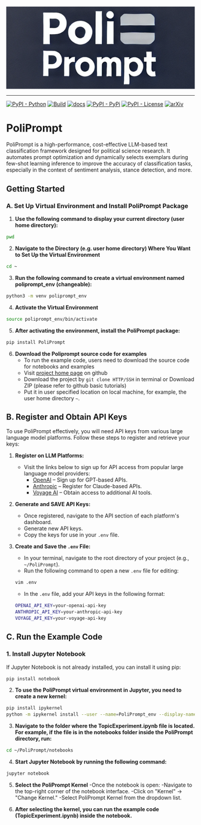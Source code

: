 
<p align="center">
  <img src="https://github.com/geshijoker/PoliPrompt/blob/main/poliprompt_logo.png" width="800" />
</p>

---

[![PyPI - Python](https://img.shields.io/badge/python-v3.10+-blue.svg)](https://pypi.org/project/PoliPrompt/)
[![Build](https://img.shields.io/github/actions/workflow/status/geshijoker/PoliPrompt/ci.yaml?branch=main)](https://github.com/geshijoker/PoliPrompt/actions)
[![docs](https://img.shields.io/badge/docs-Passing-green.svg)](https://poliprompt-tutorial.readthedocs.io/en/latest/)
[![PyPI - PyPi](https://img.shields.io/pypi/v/PoliPrompt)](https://pypi.org/project/poliprompt/)
[![PyPI - License](https://img.shields.io/badge/license-MIT-green.svg)](https://github.com/geshijoker/PoliPrompt/blob/main/LICENSE)
[![arXiv](https://img.shields.io/badge/arXiv-2409.01466-<COLOR>.svg)](https://arxiv.org/pdf/2409.01466)


# PoliPrompt
PoliPrompt is a high-performance, cost-effective LLM-based text classification framework designed for political science research. It automates prompt optimization and dynamically selects exemplars during few-shot learning inference to improve the accuracy of classification tasks, especially in the context of sentiment analysis, stance detection, and more.

## Getting Started
### A. Set Up Virtual Environment and Install PoliPrompt Package

1. **Use the following command to display your current directory (user home directory):**
   
```bash
pwd
```

2. **Navigate to the Directory (e.g. user home directory) Where You Want to Set Up the Virtual Environment**
   
```bash
cd ~
```

3. **Run the following command to create a virtual environment named poliprompt_env (changeable):**
   
```bash
python3 -m venv poliprompt_env
```

4. **Activate the Virtual Environment**
   
```bash
source poliprompt_env/bin/activate
```

5. **After activating the environment, install the PoliPrompt package:**
```bash
pip install PoliPrompt
```

6. **Download the Poliprompt source code for examples**
   - To run the example code, users need to download the source code for notebooks and examples
   - Visit [project home page](https://github.com/geshijoker/PoliPrompt/tree/main) on github
   - Download the project by `git clone HTTP/SSH` in terminal or Download ZIP (please refer to github basic tutorials)
   - Put it in user specified location on local machine, for example, the user home directory `~`.

## B. Register and Obtain API Keys

To use PoliPrompt effectively, you will need API keys from various large language model platforms. Follow these steps to register and retrieve your keys:

1. **Register on LLM Platforms:**
   - Visit the links below to sign up for API access from popular large language model providers:
     - [OpenAI](https://beta.openai.com/signup/) – Sign up for GPT-based APIs.
     - [Anthropic](https://www.anthropic.com/product) – Register for Claude-based APIs.
     - [Voyage AI](https://voyage.ai) – Obtain access to additional AI tools.

2. **Generate and SAVE API Keys:**
   - Once registered, navigate to the API section of each platform's dashboard.
   - Generate new API keys.
   - Copy the keys for use in your `.env` file. 

3. **Create and Save the `.env` File:**
   - In your terminal, navigate to the root directory of your project (e.g., `~/PoliPrompt`).
   - Run the following command to open a new `.env` file for editing:
   
   ```bash
   vim .env
   ```

   - In the `.env` file, add your API keys in the following format:

   ```bash
   OPENAI_API_KEY=your-openai-api-key
   ANTHROPIC_API_KEY=your-anthropic-api-key
   VOYAGE_API_KEY=your-voyage-api-key
   ```

## C. Run the Example Code

### 1. **Install Jupyter Notebook**
If Jupyter Notebook is not already installed, you can install it using pip:

```bash
pip install notebook
```
2. **To use the PoliPrompt virtual environment in Jupyter, you need to create a new kernel:**

```bash
pip install ipykernel
python -m ipykernel install --user --name=PoliPrompt_env --display-name "PoliPrompt Kernel"
```

3. **Navigate to the folder where the TopicExperiment.ipynb file is located. For example, if the file is in the notebooks folder inside the PoliPrompt directory, run:**

```bash
cd ~/PoliPrompt/notebooks
```

4. **Start Jupyter Notebook by running the following command:**

```bash
jupyter notebook
```

5. **Select the PoliPrompt Kernel**
   -Once the notebook is open:
   -Navigate to the top-right corner of the notebook interface.
   -Click on "Kernel" → "Change Kernel."
   -Select PoliPrompt Kernel from the dropdown list.

6. **After selecting the kernel, you can run the example code (TopicExperiment.ipynb) inside the notebook.**



